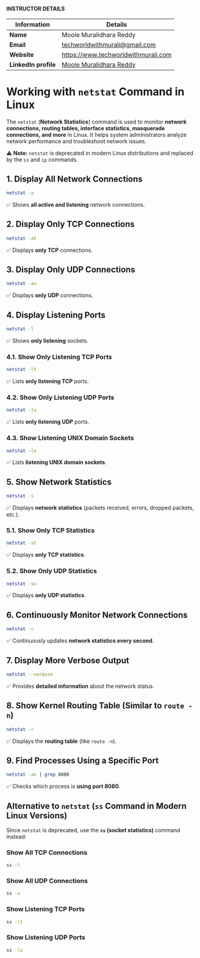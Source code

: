 #### INSTRUCTOR DETAILS

|  Information             | Details                                                                      |
|----------------------    |------------------------------------------------------------------------------|
| **Name**                 | Moole Muralidhara Reddy                                                      |
| **Email**                | techworldwithmurali@gmail.com                                                |
| **Website**              | https://www.techworldwithmurali.com               |
| **LinkedIn profile**     | [Moole Muralidhara Reddy](https://www.linkedin.com/in/moole-muralidhara-reddy) |

# **Working with `netstat` Command in Linux**  

The `netstat` (**Network Statistics**) command is used to monitor **network connections, routing tables, interface statistics, masquerade connections, and more** in Linux. It helps system administrators analyze network performance and troubleshoot network issues.

⚠️ **Note:** `netstat` is deprecated in modern Linux distributions and replaced by the `ss` and `ip` commands.

## **1. Display All Network Connections**  
```sh
netstat -a
```
✅ Shows **all active and listening** network connections.

## **2. Display Only TCP Connections**  
```sh
netstat -at
```
✅ Displays **only TCP** connections.

## **3. Display Only UDP Connections**  
```sh
netstat -au
```
✅ Displays **only UDP** connections.

## **4. Display Listening Ports**  
```sh
netstat -l
```
✅ Shows **only listening** sockets.

### **4.1. Show Only Listening TCP Ports**
```sh
netstat -lt
```
✅ Lists **only listening TCP** ports.

### **4.2. Show Only Listening UDP Ports**
```sh
netstat -lu
```
✅ Lists **only listening UDP** ports.

### **4.3. Show Listening UNIX Domain Sockets**
```sh
netstat -lx
```
✅ Lists **listening UNIX domain sockets**.

## **5. Show Network Statistics**  
```sh
netstat -s
```
✅ Displays **network statistics** (packets received, errors, dropped packets, etc.).

### **5.1. Show Only TCP Statistics**
```sh
netstat -st
```
✅ Displays **only TCP statistics**.

### **5.2. Show Only UDP Statistics**
```sh
netstat -su
```
✅ Displays **only UDP statistics**.

## **6. Continuously Monitor Network Connections**  
```sh
netstat -c
```
✅ Continuously updates **network statistics every second**.

## **7. Display More Verbose Output**  
```sh
netstat --verbose
```
✅ Provides **detailed information** about the network status.

## **8. Show Kernel Routing Table (Similar to `route -n`)**  
```sh
netstat -r
```
✅ Displays the **routing table** (like `route -n`).

## **9. Find Processes Using a Specific Port**  
```sh
netstat -an | grep 8080
```
✅ Checks which process is **using port 8080**.


## **Alternative to `netstat` (`ss` Command in Modern Linux Versions)**  
Since `netstat` is deprecated, use the **`ss` (socket statistics)** command instead:

### **Show All TCP Connections**  
```sh
ss -t
```

### **Show All UDP Connections**  
```sh
ss -u
```

### **Show Listening TCP Ports**  
```sh
ss -lt
```

### **Show Listening UDP Ports**  
```sh
ss -lu
```
